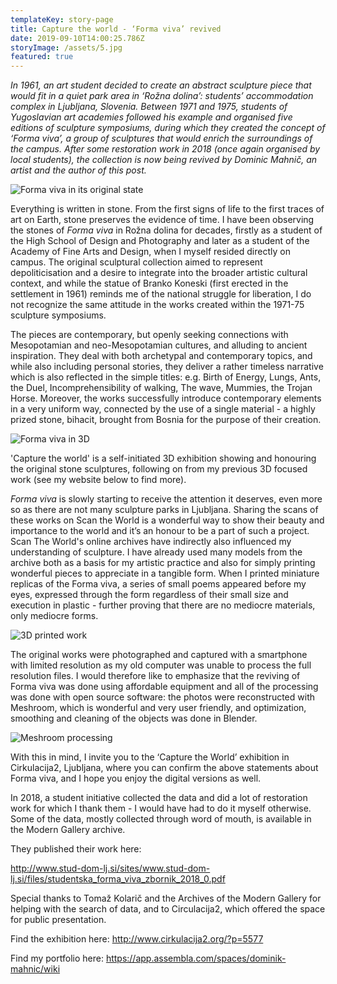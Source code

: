 ```yaml
---
templateKey: story-page
title: Capture the world - ‘Forma viva’ revived
date: 2019-09-10T14:00:25.786Z
storyImage: /assets/5.jpg
featured: true
---
```

_In 1961, an art student decided to create an abstract sculpture piece that would fit in a quiet park area in ‘Rožna dolina’: students’ accommodation complex in Ljubljana, Slovenia. Between 1971 and 1975, students of Yugoslavian art academies followed his example and organised five editions of sculpture symposiums, during which they created the concept of ‘Forma viva’, a group of sculptures that would enrich the surroundings of the campus. After some restoration work in 2018 (once again organised by local students), the collection is now being revived by Dominic Mahnič, an artist and the author of this post._ 

![](/assets/forma-viva.jpg "Forma viva in its original state")

Everything is written in stone. From the first signs of life to the first traces of art on Earth, stone preserves the evidence of time. I have been observing the stones of _Forma viva_ in Rožna dolina for decades, firstly as a student of the High School of Design and Photography and later as a student of the Academy of Fine Arts and Design, when I myself resided directly on campus. The original sculptural collection aimed to represent depoliticisation and a desire to integrate into the broader artistic cultural context, and while the statue of Branko Koneski (first erected in the settlement in 1961) reminds me of the national struggle for liberation, I do not recognize the same attitude in the works created within the 1971-75 sculpture symposiums.

The pieces are contemporary, but openly seeking connections with Mesopotamian and neo-Mesopotamian cultures, and alluding to ancient inspiration. They deal with both archetypal and contemporary topics, and while also including personal stories, they deliver a rather timeless narrative which is also reflected in the simple titles: e.g. Birth of Energy, Lungs, Ants, the Duel, Incomprehensibility of walking, The wave, Mummies, the Trojan Horse. Moreover, the works successfully introduce contemporary elements in a very uniform way, connected by the use of a single material - a highly prized stone, bihacit, brought from Bosnia for the purpose of their creation.

![](/assets/7.png "Forma viva in 3D")

'Capture the world' is a self-initiated 3D exhibition showing and honouring the original stone sculptures, following on from my previous 3D focused work (see my website below to find more).

_Forma viva_ is slowly starting to receive the attention it deserves, even more so as there are not many sculpture parks in Ljubljana. Sharing the scans of these works on Scan the World is a wonderful way to show their beauty and importance to the world and it’s an honour to be a part of such a project. 
Scan The World's online archives have indirectly also influenced my understanding of sculpture. I have already used many models from the archive both as a basis for my artistic practice and also for simply printing wonderful pieces to appreciate in a tangible form. When I printed miniature replicas of the Forma viva, a series of small poems appeared before my eyes, expressed through the form regardless of their small size and execution in plastic - further proving that there are no mediocre materials, only mediocre forms. 

![](/assets/banner.jpg "3D printed work")

The original works were photographed and captured with a smartphone with limited resolution as my old computer was unable to process the full resolution files. I would therefore like to emphasize that the reviving of Forma viva was done using affordable equipment and all of the processing was done with open source software: the photos were reconstructed with Meshroom, which is wonderful and very user friendly, and optimization, smoothing and cleaning of the objects was done in Blender.

![](/assets/2.png "Meshroom processing")

With this in mind, I invite you to the ‘Capture the World’ exhibition in Cirkulacija2, Ljubljana, where you can confirm the above statements about Forma viva, and I hope you enjoy the digital versions as well.



In 2018, a student initiative collected the data and did a lot of restoration work for which I thank them - I would have had to do it myself otherwise. Some of the data, mostly collected through word of mouth, is available in the Modern Gallery archive. 

They published their work here:

http://www.stud-dom-lj.si/sites/www.stud-dom-lj.si/files/studentska_forma_viva_zbornik_2018_0.pdf

Special thanks to Tomaž Kolarič and the Archives of the Modern Gallery for helping with the search of data, and to Circulacija2, which offered the space for public presentation.

Find the exhibition here: http://www.cirkulacija2.org/?p=5577

Find my portfolio here: https://app.assembla.com/spaces/dominik-mahnic/wiki
